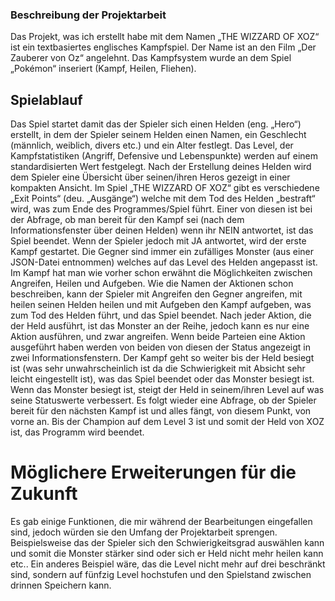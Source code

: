 ### Beschreibung der Projektarbeit

Das Projekt, was ich erstellt habe mit dem Namen „THE WIZZARD OF XOZ“ ist ein textbasiertes englisches Kampfspiel. Der Name ist an den Film „Der Zauberer von Oz“ angelehnt. Das Kampfsystem wurde an dem Spiel „Pokémon“ inseriert (Kampf, Heilen, Fliehen).

## Spielablauf

Das Spiel startet damit das der Spieler sich einen Helden (eng. „Hero“) erstellt, in dem der Spieler seinem Helden einen Namen, ein Geschlecht (männlich, weiblich, divers etc.) und ein Alter festlegt. Das Level, der Kampfstatistiken (Angriff, Defensive und Lebenspunkte) werden auf einem standardisierten Wert festgelegt. Nach der Erstellung deines Helden wird dem Spieler eine Übersicht über seinen/ihren Heros gezeigt in einer kompakten Ansicht. Im Spiel „THE WIZZARD OF XOZ“ gibt es verschiedene „Exit Points“ (deu. „Ausgänge“) welche mit dem Tod des Helden „bestraft“ wird, was zum Ende des Programmes/Spiel führt. Einer von diesen ist bei der Abfrage, ob man bereit für den Kampf sei (nach dem Informationsfenster über deinen Helden) wenn ihr NEIN antwortet, ist das Spiel beendet. Wenn der Spieler jedoch mit JA antwortet, wird der erste Kampf gestartet. Die Gegner sind immer ein zufälliges Monster (aus einer JSON-Datei entnommen) welches auf das Level des Helden angepasst ist. Im Kampf hat man wie vorher schon erwähnt die Möglichkeiten zwischen Angreifen, Heilen und Aufgeben. Wie die Namen der Aktionen schon beschreiben, kann der Spieler mit Angreifen den Gegner angreifen, mit heilen seinen Helden heilen und mit Aufgeben den Kampf aufgeben, was zum Tod des Helden führt, und das Spiel beendet. Nach jeder Aktion, die der Held ausführt, ist das Monster an der Reihe, jedoch kann es nur eine Aktion ausführen, und zwar angreifen. Wenn beide Parteien eine Aktion ausgeführt haben werden von beiden von diesen der Status angezeigt in zwei Informationsfenstern. Der Kampf geht so weiter bis der Held besiegt ist (was sehr unwahrscheinlich ist da die Schwierigkeit mit Absicht sehr leicht eingestellt ist), was das Spiel beendet oder das Monster besiegt ist. Wenn das Monster besiegt ist, steigt der Held in seinem/ihren Level auf was seine Statuswerte verbessert. Es folgt wieder eine Abfrage, ob der Spieler bereit für den nächsten Kampf ist und alles fängt, von diesem Punkt, von vorne an. Bis der Champion auf dem Level 3 ist und somit der Held von XOZ ist, das Programm wird beendet.

# Möglichere Erweiterungen für die Zukunft

Es gab einige Funktionen, die mir während der Bearbeitungen eingefallen sind, jedoch würden sie den Umfang der Projektarbeit sprengen. Beispielsweise das der Spieler sich den Schwierigkeitsgrad auswählen kann und somit die Monster stärker sind oder sich er Held nicht mehr heilen kann etc.. Ein anderes Beispiel wäre, das die Level nicht mehr auf drei beschränkt sind, sondern auf fünfzig Level hochstufen und den Spielstand zwischen drinnen Speichern kann.